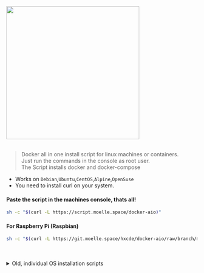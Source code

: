 <img src="https://git.moelle.space/hxcde/docker-aio/raw/branch/main/dockeraio.png" width="350"/>
<br>
<br>

> Docker all in one install script for linux machines or containers.<br>
> Just run the commands in the console as root user.<br>
> The Script installs docker and docker-compose

- Works on `Debian`,`Ubuntu`,`CentOS`,`Alpine`,`OpenSuse`
- You need to install curl on your system.
#### Paste the script in the machines console, thats all!
```bash
sh -c "$(curl -L https://script.moelle.space/docker-aio)"
```

#### For Raspberry Pi (Raspbian)
```bash
sh -c "$(curl -L https://git.moelle.space/hxcde/docker-aio/raw/branch/main/raspbian.sh)"
```

<br>
<br>
<details> 
<summary>Old, individual OS installation scripts </summary>

## Individual systems
### Alpine
First install curl on the machine
```bash
apk add curl
```
Then paste the script in the machines console
```bash
sh -c "$(curl -L https://git.moelle.space/hxcde/docker-aio/raw/branch/main/alpine.sh)"
```
- I recommend using Alpine 3.15 and not 3.16. Alpine 3.16 creates OCI errors.
### Debian
First install curl and sudo on the machine
```bash
apt-get install curl sudo -y
```
Then paste the script in the machines console
```bash
bash -c "$(curl -L https://git.moelle.space/hxcde/docker-aio/raw/branch/main/debian.sh)"
```
### Ubuntu
First install curl on the machine
```bash
apt-get install curl -y
```
Then paste the script in the machines console
```bash
bash -c "$(curl -L https://git.moelle.space/hxcde/docker-aio/raw/branch/main/ubuntu.sh)"
```
### CentOS
Paste the script in the machines console
```bash
bash -c "$(curl -L https://git.moelle.space/hxcde/docker-aio/raw/branch/main/centos.sh)"
```
</details> 